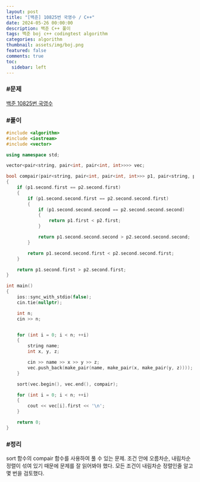 ```yaml
---
layout: post
title: "[백준] 10825번 국영수 / C++"
date: 2024-05-26 00:00:00
description: 백준 C++ 풀이
tags: 백준 boj c++ codingtest algorithm
categories: algorithm
thumbnail: assets/img/boj.png
featured: false
comments: true
toc:
  sidebar: left
---
```


### #문제
[백준 10825번 국영수](https://www.acmicpc.net/problem/10825)

### #풀이
```c++
#include <algorithm>
#include <iostream>
#include <vector>

using namespace std;

vector<pair<string, pair<int, pair<int, int>>>> vec;

bool compair(pair<string, pair<int, pair<int, int>>> p1, pair<string, pair<int, pair<int, int>>> p2)
{
	if (p1.second.first == p2.second.first)
	{
		if (p1.second.second.first == p2.second.second.first)
		{
			if (p1.second.second.second == p2.second.second.second)
			{
				return p1.first < p2.first;
			}

			return p1.second.second.second > p2.second.second.second;
		}

		return p1.second.second.first < p2.second.second.first;
	}

	return p1.second.first > p2.second.first;
}

int main()
{
	ios::sync_with_stdio(false);
	cin.tie(nullptr);

	int n;
	cin >> n;


	for (int i = 0; i < n; ++i)
	{
		string name;
		int x, y, z;

		cin >> name >> x >> y >> z;
		vec.push_back(make_pair(name, make_pair(x, make_pair(y, z))));
	}

	sort(vec.begin(), vec.end(), compair);

	for (int i = 0; i < n; ++i)
	{
		cout << vec[i].first << '\n';
	}

	return 0;
}
```

### #정리
sort 함수의 compair 함수를 사용하여 풀 수 있는 문제. 조건 안에 오름차순, 내림차순 정렬이 섞여 있기 때문에 문제를 잘 읽어봐야 했다. 모든 조건이 내림차순 정렬인줄 알고 몇 번을 검토했다.